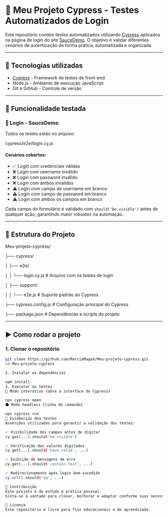 # 🧪 Meu Projeto Cypress - Testes Automatizados de Login

Este repositório contém testes automatizados utilizando [Cypress](https://www.cypress.io/) aplicados na página de login do site [SauceDemo](https://www.saucedemo.com/). O objetivo é validar diferentes cenários de autenticação de forma prática, automatizada e organizada.

---

## 📌 Tecnologias utilizadas

- [Cypress](https://docs.cypress.io/) - Framework de testes de front-end
- Node.js - Ambiente de execução JavaScript
- Git e GitHub - Controle de versão

---

## 🧪 Funcionalidade testada

### 🔐 Login - SauceDemo

Todos os testes estão no arquivo:

cypress/e2e/login.cy.js


#### Cenários cobertos:

- ✅ Login com credenciais válidas
- ❌ Login com username inválido
- ❌ Login com password inválido
- ❌ Login com ambos inválidos
- ⚠️ Login com campo de username em branco
- ⚠️ Login com campo de password em branco
- ⚠️ Login com ambos os campos em branco

Cada campo do formulário é validado com `should('be.visible')` antes de qualquer ação, garantindo maior robustez na automação.

---

## 🧰 Estrutura do Projeto


Meu-projeto-cypress/

├── cypress/

│ ├── e2e/

│ │ └── login.cy.js # Arquivo com os testes de login

│ ├── support/

│ │ └── e2e.js # Suporte padrão do Cypress

├── cypress.config.js # Configuração principal do Cypress

├── package.json # Dependências e scripts do projeto


---

## ▶️ Como rodar o projeto

### 1. Clonar o repositório

```bash
git clone https://github.com/MarciaMagaX/Meu-projeto-cypress.git
cd Meu-projeto-cypress

2. Instalar as dependências

npm install
3. Executar os testes
🔵 Modo interativo (abre a interface do Cypress)

npx cypress open
⚫ Modo headless (linha de comando)

npx cypress run
📸 Evidências dos testes
Asserções utilizadas para garantir a validação dos testes:

✅ Visibilidade dos campos antes de digitar
cy.get(...).should('be.visible')

✅ Verificação dos valores digitados
cy.get(...).should('have.value', ...)

✅ Exibição de mensagens de erro
cy.get(...).should('contain.text', ...)

✅ Redirecionamento após login bem-sucedido
cy.url().should('eq', ...)

🤝 Contribuição
Este projeto é de estudo e prática pessoal.
Sinta-se à vontade para clonar, melhorar e adaptar conforme suas necessidades!

📄 Licença
Este repositório é livre para fins educacionais e de aprendizado.

